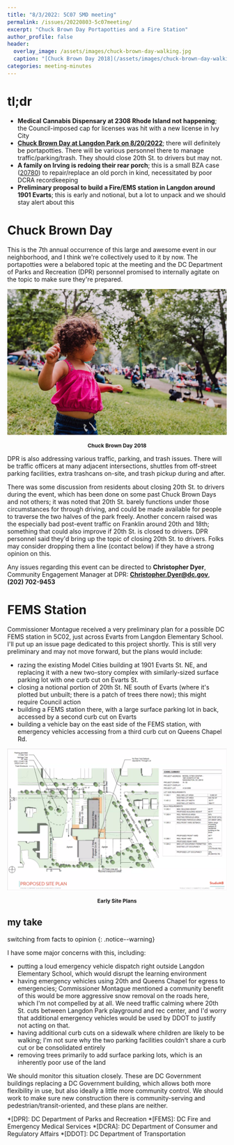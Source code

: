 ```yaml
---
title: "8/3/2022: 5C07 SMD meeting"
permalink: /issues/20220803-5c07meeting/
excerpt: "Chuck Brown Day Portapotties and a Fire Station"
author_profile: false
header:
  overlay_image: /assets/images/chuck-brown-day-walking.jpg
  caption: "[Chuck Brown Day 2018](/assets/images/chuck-brown-day-walking.jpg)"
categories: meeting-minutes
---
```

<style>
    p.caption {font-weight: bold; font-size: 12px; text-align: center}
</style>
# tl;dr
- **Medical Cannabis Dispensary at 2308 Rhode Island not happening**; the Council-imposed cap for licenses was hit with a new license in Ivy City
- **[Chuck Brown Day at Langdon Park on 8/20/2022](https://dpr.dc.gov/chuckbrownday)**; there will definitely be portapotties. There will be various personnel there to manage traffic/parking/trash. They should close 20th St. to drivers but may not.
- **A family on Irving is redoing their rear porch**; this is a small BZA case ([20780](https://app.dcoz.dc.gov/CaseReport/CaseReportPage.aspx?case_id=20780)) to repair/replace an old porch in kind, necessitated by poor DCRA recordkeeping
- **Preliminary proposal to build a Fire/EMS station in Langdon around 1901 Evarts**; this is early and notional, but a lot to unpack and we should stay alert about this

# Chuck Brown Day
This is the 7th annual occurrence of this large and awesome event in our neighborhood, and I think we're collectively used to it by now. The portapotties were a belabored topic at the meeting and the DC Department of Parks and Recreation (DPR) personnel promised to internally agitate on the topic to make sure they're prepared.

[![Chuck Brown Day 2018](/assets/images/chuck-brown-day-dancing.jpg)](/assets/images/chuck-brown-day-dancing.jpg)
<p class="caption">Chuck Brown Day 2018</p>

DPR is also addressing various traffic, parking, and trash issues. There will be traffic officers at many adjacent intersections, shuttles from off-street parking facilities, extra trashcans on-site, and trash pickup during and after.

There was some discussion from residents about closing 20th St. to drivers during the event, which has been done on some past Chuck Brown Days and not others; it was noted that 20th St. barely functions under those circumstances for through driving, and could be made available for people to traverse the two halves of the park freely. Another concern raised was the especially bad post-event traffic on Franklin around 20th and 18th; something that could also improve if 20th St. is closed to drivers. DPR personnel said they'd bring up the topic of closing 20th St. to drivers. Folks may consider dropping them a line (contact below) if they have a strong opinion on this.

Any issues regarding this event can be directed to **Christopher Dyer**, Community Engagement Manager at DPR: **Christopher.Dyer@dc.gov**, **(202) 702-9453**

# FEMS Station
Commissioner Montague received a very preliminary plan for a possible DC FEMS station in 5C02, just across Evarts from Langdon Elementary School. I'll put up an issue page dedicated to this project shortly. This is still very preliminary and may not move forward, but the plans would include:
- razing the existing Model Cities building at 1901 Evarts St. NE, and replacing it with a new two-story complex with similarly-sized surface parking lot with one curb cut on Evarts St.
- closing a notional portion of 20th St. NE south of Evarts (where it's plotted but unbuilt; there is a patch of trees there now); this might require Council action
- building a FEMS station there, with a large surface parking lot in back, accessed by a second curb cut on Evarts
- building a vehicle bay on the east side of the FEMS station, with emergency vehicles accessing from a third curb cut on Queens Chapel Rd.

[![Langdon FEMS proposal](/assets/images/langdon-fems-20220803.png)](/assets/images/langdon-fems-20220803.png)
<p class="caption">Early Site Plans</p>


## my take
switching from facts to opinion
{: .notice--warning}

I have some major concerns with this, including:
- putting a loud emergency vehicle dispatch right outside Langdon Elementary School, which would disrupt the learning environment
- having emergency vehicles using 20th and Queens Chapel for egress to emergencies; Commissioner Montague mentioned a community benefit of this would be more aggressive snow removal on the roads here, which I'm not compelled by at all. We need traffic calming where 20th St. cuts between Langdon Park playground and rec center, and I'd worry that additional emergency vehicles would be used by DDOT to justify not acting on that.
- having additional curb cuts on a sidewalk where children are likely to be walking; I'm not sure why the two parking facilities couldn't share a curb cut or be consolidated entirely
- removing trees primarily to add surface parking lots, which is an inherently poor use of the land

We should monitor this situation closely. These are DC Government buildings replacing a DC Government building, which allows both more flexibility in use, but also ideally a little more community control. We should work to make sure new construction there is community-serving and pedestrian/transit-oriented, and these plans are neither.

*[DPR]: DC Department of Parks and Recreation
*[FEMS]: DC Fire and Emergency Medical Services
*[DCRA]: DC Department of Consumer and Regulatory Affairs
*[DDOT]: DC Department of Transportation